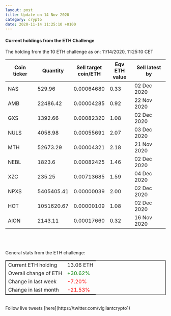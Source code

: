 ```yaml
---
layout: post
title: Update on 14 Nov 2020
category: crypto
date: 2020-11-14 11:25:10 +0100
---
```

<!-- Global site tag (gtag.js) - Google Analytics -->
<script async src="https://www.googletagmanager.com/gtag/js?id=UA-103831149-5"></script>
<script>
  window.dataLayer = window.dataLayer || [];
  function gtag(){dataLayer.push(arguments);}
  gtag('js', new Date());

  gtag('config', 'UA-103831149-5');
</script>


#### Current holdings from the ETH Challenge

The holding from the 10 ETH challenge as on: 11/14/2020, 11:25:10 CET

|Coin ticker|Quantity|Sell target<br>coin/ETH|Eqv ETH<br>value|Sell latest by|
|-----------|--------|-----------|-----------|--------------|
NAS|529.96|  0.00064680|0.33|02 Dec 2020|
AMB|22486.42|  0.00004285|0.92|22 Nov 2020|
GXS|1392.66|  0.00082320|1.08|02 Dec 2020|
NULS|4058.98|  0.00055691|2.07|03 Dec 2020|
MTH|52673.29|  0.00004321|2.18|21 Nov 2020|
NEBL|1823.6|  0.00082425|1.46|02 Dec 2020|
XZC|235.25|  0.00713685|1.59|04 Dec 2020|
NPXS|5405405.41|  0.00000039|2.00|02 Dec 2020|
HOT|1051620.67|  0.00000109|1.08|02 Dec 2020|
AION|2143.11|  0.00017660|0.32|16 Nov 2020|

<br>
<br>
<br>
General stats from the ETH challenge:

<table style="border:1px solid black;margin-left:auto;margin-right:auto;">
	<tbody>
	<tr>
		<td>Current ETH holding</td>
		<td>     13.06 ETH</td>
	</tr>
	<tr>
		<td>Overall change of ETH</td>
		<td><font color="green">+30.62%</font></td>
	</tr>
	<tr>
		<td>Change in last week</td>
		<td><font color="red">-7.20%</font></td>
	</tr>
	<tr>
		<td>Change in last month</td>
		<td><font color="red">-21.53%</font></td>
	</tr>
	</tbody>
</table>

<br>
Follow live tweets [here](https://twitter.com/vigilantcrypto1)
<br>
<br>
